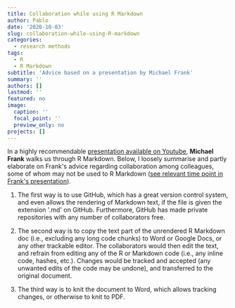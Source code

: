 ```yaml
---
title: Collaboration while using R Markdown
author: Pablo
date: '2020-10-03'
slug: collaboration-while-using-R-markdown
categories:
  - research methods
tags:
  - R
  - R Markdown
subtitle: 'Advice based on a presentation by Michael Frank'
summary: ''
authors: []
lastmod: ''
featured: no
image:
  caption: ''
  focal_point: ''
  preview_only: no
projects: []
---
```



In a highly recommendable [presentation available on Youtube](https://www.youtube.com/watch?v=Nj9J5iCSMB0), **Michael Frank** walks us through R Markdown. Below, I loosely summarise and partly elaborate on Frank's advice regarding collaboration among colleagues, some of whom may not be used to R Markdown ([see relevant time point in Frank's presentation](https://www.youtube.com/watch?v=Nj9J5iCSMB0&feature=youtu.be&t=2900&ab_channel=MichaelFrank)).

1. The first way is to use GitHub, which has a great version control system, and even allows the rendering of Markdown text, if the file is given the extension '.md' on GitHub. Furthermore, GitHub has made private repositories with any number of collaborators free.

2. The second way is to copy the text part of the unrendered R Markdown doc (i.e., excluding any long code chunks) to Word or Google Docs, or any other trackable editor. The collaborators would then edit the text, and refrain from editing any of the R or Markdown code (i.e., any inline code, hashes, etc.). Changes would be tracked and accepted (any unwanted edits of the code may be undone), and transferred to the original document. 

3. The third way is to knit the document to Word, which allows tracking changes, or otherwise to knit to PDF.
